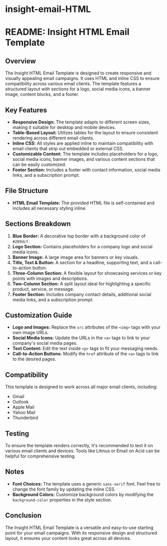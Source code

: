 # insight-email-HTML
# README: Insight HTML Email Template

## Overview
The Insight HTML Email Template is designed to create responsive and visually appealing email campaigns. It uses HTML and inline CSS to ensure compatibility across various email clients. The template features a structured layout with sections for a logo, social media icons, a banner image, content blocks, and a footer.

## Key Features
- **Responsive Design:** The template adapts to different screen sizes, making it suitable for desktop and mobile devices.
- **Table-Based Layout:** Utilizes tables for the layout to ensure consistent rendering across different email clients.
- **Inline CSS:** All styles are applied inline to maintain compatibility with email clients that strip out embedded or external CSS.
- **Customizable Content:** The template includes placeholders for a logo, social media icons, banner images, and various content sections that can be easily customized.
- **Footer Section:** Includes a footer with contact information, social media links, and a subscription prompt.

## File Structure
- **HTML Email Template:** The provided HTML file is self-contained and includes all necessary styling inline.

## Sections Breakdown
1. **Blue Border:** A decorative top border with a background color of `#289dcf`.
2. **Logo Section:** Contains placeholders for a company logo and social media icons.
3. **Banner Image:** A large image area for banners or key visuals.
4. **Title, Text & Button:** A section for a headline, supporting text, and a call-to-action button.
5. **Three-Column Section:** A flexible layout for showcasing services or key points with images and descriptions.
6. **Two-Column Section:** A split layout ideal for highlighting a specific product, service, or message.
7. **Footer Section:** Includes company contact details, additional social media links, and a subscription prompt.

## Customization Guide
- **Logo and Images:** Replace the `src` attributes of the `<img>` tags with your own image URLs.
- **Social Media Icons:** Update the URLs in the `<a>` tags to link to your company's social media pages.
- **Text Content:** Edit the text inside `<p>` tags to fit your messaging needs.
- **Call-to-Action Buttons:** Modify the `href` attribute of the `<a>` tags to link to the desired pages.

## Compatibility
This template is designed to work across all major email clients, including:
- Gmail
- Outlook
- Apple Mail
- Yahoo Mail
- Thunderbird

## Testing
To ensure the template renders correctly, it's recommended to test it on various email clients and devices. Tools like Litmus or Email on Acid can be helpful for comprehensive testing.

## Notes
- **Font Choices:** The template uses a generic `sans-serif` font. Feel free to change the font family by updating the inline CSS.
- **Background Colors:** Customize background colors by modifying the `background-color` properties in the style section.

## Conclusion
The Insight HTML Email Template is a versatile and easy-to-use starting point for your email campaigns. With its responsive design and structured layout, it ensures your content looks great across all devices.

